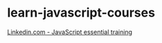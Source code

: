 # learn-javascript-courses

[Linkedin.com - JavaScript essential training](https://www.linkedin.com/learning/javascript-essential-training-3/)